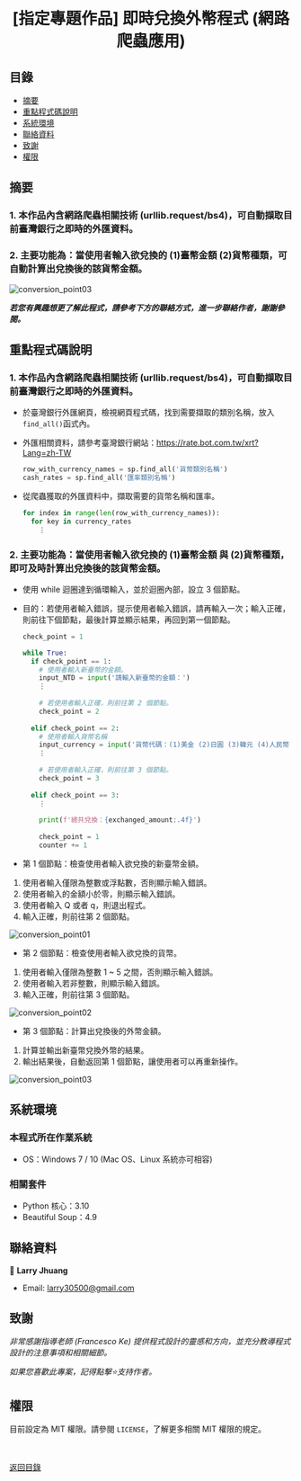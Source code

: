 <h1 align="center">
  <br>
  [指定專題作品] 即時兌換外幣程式 (網路爬蟲應用)
</h1>


## 目錄
* [摘要](#摘要)
* [重點程式碼說明](#重點說明)
* [系統環境](#系統環境)
* [聯絡資料](#聯絡資料)
* [致謝](#致謝)
* [權限](#權限)


## 摘要
### 1. 本作品內含網路爬蟲相關技術 (urllib.request/bs4)，可自動擷取目前臺灣銀行之即時的外匯資料。
### 2. 主要功能為：當使用者輸入欲兌換的 (1)臺幣金額 (2)貨幣種類，可自動計算出兌換後的該貨幣金額。

![conversion_point03](images/conversion_point03.gif)

<strong><em>若您有興趣想更了解此程式，請參考下方的聯絡方式，進一步聯絡作者，謝謝參閱。</em></strong>


## 重點程式碼說明
### 1. 本作品內含網路爬蟲相關技術 (urllib.request/bs4)，可自動擷取目前臺灣銀行之即時的外匯資料。
* 於臺灣銀行外匯網頁，檢視網頁程式碼，找到需要擷取的類別名稱，放入`find_all()`函式內。
* 外匯相關資料，請參考臺灣銀行網站：https://rate.bot.com.tw/xrt?Lang=zh-TW
  ```python
  row_with_currency_names = sp.find_all('貨幣類別名稱')
  cash_rates = sp.find_all('匯率類別名稱')
  ```
  
* 從爬蟲獲取的外匯資料中，擷取需要的貨幣名稱和匯率。
  ```python
  for index in range(len(row_with_currency_names)):
    for key in currency_rates
      ⋮
  ```
  
### 2. 主要功能為：當使用者輸入欲兌換的 (1)臺幣金額 與 (2)貨幣種類，即可及時計算出兌換後的該貨幣金額。
* 使用 while 迴圈達到循環輸入，並於迴圈內部，設立 3 個節點。
* 目的：若使用者輸入錯誤，提示使用者輸入錯誤，請再輸入一次；輸入正確，則前往下個節點，最後計算並顯示結果，再回到第一個節點。
  ```python
  check_point = 1
  
  while True:
    if check_point == 1:
      # 使用者輸入新臺幣的金額。
      input_NTD = input('請輸入新臺幣的金額：')
      ⋮
      
      # 若使用者輸入正確，則前往第 2 個節點。
      check_point = 2
      
    elif check_point == 2:
      # 使用者輸入貨幣名稱
      input_currency = input('貨幣代碼：(1)美金 (2)日圓 (3)韓元 (4)人民幣 (5)澳幣\n\n請輸入您要兌換的貨幣代碼：')
      ⋮
      
      # 若使用者輸入正確，則前往第 3 個節點。
      check_point = 3
      
    elif check_point == 3:
      ⋮
      
      print(f'總共兌換：{exchanged_amount:.4f}')
      
      check_point = 1
      counter += 1
  ```

* 第 1 個節點：檢查使用者輸入欲兌換的新臺幣金額。
1. 使用者輸入僅限為整數或浮點數，否則顯示輸入錯誤。
2. 使用者輸入的金額小於零，則顯示輸入錯誤。
3. 使用者輸入 Q 或者 q，則退出程式。
4. 輸入正確，則前往第 2 個節點。

  ![conversion_point01](images/conversion_point01.gif)

* 第 2 個節點：檢查使用者輸入欲兌換的貨幣。
1. 使用者輸入僅限為整數 1 ~ 5 之間，否則顯示輸入錯誤。
2. 使用者輸入若非整數，則顯示輸入錯誤。
3. 輸入正確，則前往第 3 個節點。

  ![conversion_point02](images/conversion_point02.gif)
  
* 第 3 個節點：計算出兌換後的外幣金額。
1. 計算並輸出新臺幣兌換外幣的結果。
2. 輸出結果後，自動返回第 1 個節點，讓使用者可以再重新操作。

  ![conversion_point03](images/conversion_point03.gif)


## 系統環境
### 本程式所在作業系統
* OS：Windows 7 / 10 (Mac OS、Linux 系統亦可相容)

### 相關套件
* Python 核心：3.10
* Beautiful Soup：4.9


## 聯絡資料
👤 **Larry Jhuang**
  * Email: larry30500@gmail.com


## 致謝
*非常感謝指導老師 (Francesco Ke) 提供程式設計的靈感和方向，並充分教導程式設計的注意事項和相關細節。*

*如果您喜歡此專案，記得點擊⭐️支持作者。*


## 權限
目前設定為 MIT 權限。請參閱 `LICENSE`，了解更多相關 MIT 權限的規定。

<br><br>[返回目錄](#目錄)
